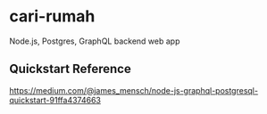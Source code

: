 # cari-rumah
Node.js, Postgres, GraphQL backend web app

## Quickstart Reference

https://medium.com/@james_mensch/node-js-graphql-postgresql-quickstart-91ffa4374663
